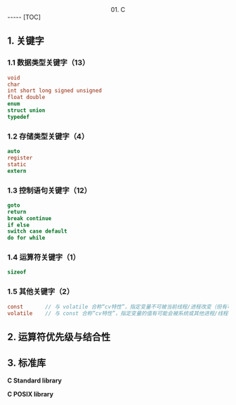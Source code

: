 <center>01. C</center>
-----
[TOC]

## 1. 关键字

### 1.1 数据类型关键字（13）
```c
void
char
int short long signed unsigned
float double
enum
struct union
typedef
```

### 1.2 存储类型关键字（4）

```c
auto
register
static
extern
```

### 1.3 控制语句关键字（12）

```c
goto
return
break continue
if else
switch case default
do for while
```

### 1.4 运算符关键字（1）

```c
sizeof
```

### 1.5 其他关键字（2）

```c
const		// 与 volatile 合称“cv特性”，指定变量不可被当前线程/进程改变（但有可能被系统或其他线程/进程改变）。
volatile	// 与 const 合称“cv特性”，指定变量的值有可能会被系统或其他进程/线程改变，强制编译器每次从内存中取得该变量的值。
```

## 2. 运算符优先级与结合性

## 3. 标准库

**C Standard library**

**C POSIX library**

